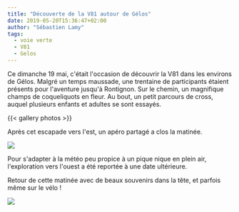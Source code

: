 ```yaml
---
title: "Découverte de la V81 autour de Gélos"
date: 2019-05-20T15:36:47+02:00
author: "Sébastien Lamy"
tags:
  - voie verte
  - V81
  - Gelos
---
```


Ce dimanche 19 mai, c'était l'occasion de découvrir la V81 dans les environs
de Gélos. Malgré un temps maussade, une trentaine de participants étaient
présents pour l'aventure jusqu'à Rontignon. Sur le chemin, un magnifique
champs de coqueliquots en fleur. Au bout, un petit parcours de cross, auquel 
plusieurs enfants et adultes se sont essayés.

{{< gallery photos >}}

Après cet escapade vers l'est, un apéro partagé a clos la matinée. 

![](apero.jpg)

Pour s'adapter à la météo peu propice à un pique nique en plein air, 
l'exploration vers l'ouest a été reportée à une date ultérieure.

Retour de cette matinée avec de beaux souvenirs dans la tête, et parfois même sur
le vélo !

![](fleur.jpg)


